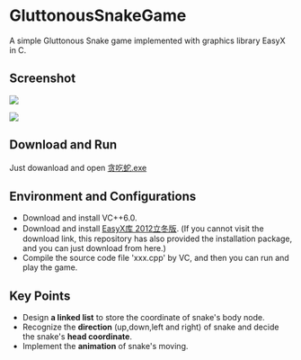 # GluttonousSnakeGame
A simple Gluttonous Snake game implemented with graphics library EasyX in C.
## Screenshot
![](http://yaochenkun.cn/wp-content/uploads/2016/07/snake1.jpg)

![](http://yaochenkun.cn/wp-content/uploads/2016/07/snake2.jpg)

## Download and Run
Just dowanload and open [贪吃蛇.exe](https://github.com/yaochenkun/GluttonousSnakeGame/blob/master/贪吃蛇.exe)

## Environment and Configurations
* Download and install VC++6.0.
* Download and install [EasyX库 2012立冬版](http://www.easyx.cn/downloads/View.aspx?id=6). (If you cannot visit the download link, this repository has also provided the installation package, and you can just download from here.)
* Compile the source code file 'xxx.cpp' by VC, and then you can run and play the game.

## Key Points
* Design __a linked list__ to store the coordinate of snake's body node.
* Recognize the __direction__ (up,down,left and right) of snake and decide the snake's __head coordinate__.
* Implement the __animation__ of snake's moving.
